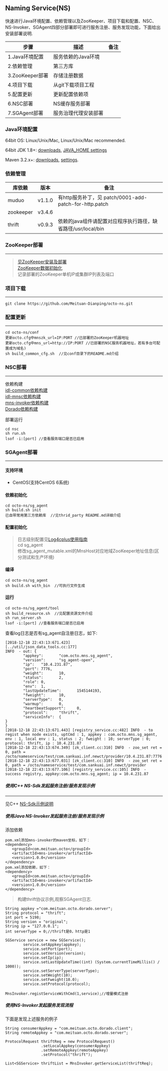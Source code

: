 ##  Naming Service(NS)   
  
  快速进行Java环境配置、依赖管理以及ZooKeeper、项目下载和配置、NSC、NS-Invoker、SGAgent四部分部署即可进行服务注册、服务发现功能，下面给出安装部署说明.
  
  
| 步骤| 描述 | 备注 |
| ------ | ------ | ------ |
| 1.Java环境配置 | 服务依赖的Java环境 | |
| 2.依赖管理 |  第三方库|  |
| 3.ZooKeeper部署 |  存储注册数据|  |
| 4.项目下载 | 从git下载项目工程|  |
| 5.配置更新 |  更新配置依赖项|  |
| 6.NSC部署 |  NS缓存服务部署|  |
| 7.SGAgent部署 | 服务治理代理安装部署 |  |
  
### Java环境配置

64bit OS: Linux/Unix/Mac, Linux/Unix/Mac recommended.

64bit JDK 1.8+: [downloads](https://www.oracle.com/technetwork/java/javase/downloads/jdk8-downloads-2133151.html), [JAVA_HOME settings](https://docs.oracle.com/cd/E19182-01/820-7851/inst_cli_jdk_javahome_t/)

Maven 3.2.x+: [downloads](https://maven.apache.org/download.cgi), [settings](https://maven.apache.org/settings.html).

### 依赖管理

| 库依赖 | 版本 | 备注 |
| ------ | ------ | ------ |
| muduo | v1.1.0 | 有http服务补丁，见 patch/0001-add-patch-for-http.patch |
| zookeeper | v3.4.6 |  |
| thrift | v0.9.3 |依赖的java组件请配置对应程序执行路径，缺省路径/usr/local/bin|



### ZooKeeper部署
---

> [见ZooKeeper安装及部署](https://zookeeper.apache.org/doc/r3.1.2/zookeeperStarted.html)  
> [ZooKeeper数据初始化](https://github.com/Meituan-Dianping/octo-ns/tree/master/docs/zookeeper_data_build.md)  
> 记录部署的ZooKeeper单机IP或集群IP列表及端口  

### 项目下载
---
~~~
git clone https://github.com/Meituan-Dianping/octo-ns.git
~~~

### 配置更新
---
~~~  
cd octo-ns/conf  
更新octo.cfg中mnszk_url=IP:PORT //已部署的ZooKeeper机器地址
更新octo.cfg中mns_url=http://IP:PORT //已部署的NSC服务机器地址，若有多台可配置成为域名)  
sh build_common_cfg.sh  //见conf目录下的README.md介绍
~~~


### NSC部署
---
依赖构建     
[idl-common依赖构建](../common/idl-mns/idl-common/Compile.md)      
[idl-mnsc依赖构建](../common/idl-mns/idl-mnsc/Compile.md)    
[mns-invoker依赖构建](../sdk/mns-invoker/docs/Compile.md)  
[Dorado依赖构建](https://github.com/Meituan-Dianping/octo-rpc/blob/master/dorado/dorado-doc/manual-developer/Compile.md)      


部署运行 
     
~~~  
cd nsc
sh run.sh  
lsof -i:[port] //查看服务端口是否已启用  
~~~


### SGAgent部署
---
#### 支持环境
  * CentOS(支持CentOS 6系统)
  
#### 依赖初始化
~~~
cd octo-ns/sg_agent  
sh build.sh init  
已自带常用第三方依赖库  //见thrid_party README.md详细介绍
~~~
#### 配置初始化

>日志级别配置见[Log4cplus使用指南](https://github.com/log4cplus/log4cplus)  
cd sg_agent  
修改sg\_agent\_mutable.xml的MnsHost对应地域ZooKeeper地址信息(区分测试和生产环境)

#### 编译
~~~
cd octo-ns/sg_agent  
sh build.sh with_bin  //可执行文件生成
~~~
#### 运行
~~~
cd octo-ns/sg_agent/tool  
sh build_resource.sh  //见配置资源文件介绍 
sh run_server.sh  
lsof -i:[port] //查看服务端口是否已启用  
~~~ 
查看log日志是否有sg_agent自注册日志，如下:

~~~
[2018-12-18 22:43:13:671.423] 
[../util/json_data_tools.cc:177] 
INFO  - out: {  
        "appkey":       "com.octo.mns.sg_agent",  
        "version":      "sg_agent-open",  
        "ip":   "10.4.231.87",  
        "port": 7776,  
        "weight":       10,  
        "status":       2,  
        "role": 0,  
        "env":  1,  
        "lastUpdateTime":       1545144193,  
        "fweight":      10,  
        "serverType":   0,  
        "warmup":       0,  
        "heartbeatSupport":     0,  
        "protocol":     "thrift",  
        "serviceInfo":  {  
}  
}
[2018-12-18 22:43:13:671.443] [registry_service.cc:482] INFO  - to regist when node exists, uptCmd : 1, appkey : com.octo.mns.sg_agent, env : 1, local env : 1, status : 2; fweight : 10; serverType : 0; protocol: thrift, ip : 10.4.231.87
[2018-12-18 22:43:13:674.349] [zk_client.cc:310] INFO  - zoo_set ret = 0, path = /octo/nameservice/test/com.sankuai.inf.newct/provider/10.4.231.87:7776
[2018-12-18 22:43:13:677.031] [zk_client.cc:310] INFO  - zoo_set ret = 0, path = /octo/nameservice/test/com.sankuai.inf.newct/provider
[2018-12-18 22:43:13:677.106] [registry_service.cc:105] INFO  - success registry, appkey:com.octo.mns.sg_agent; ip = 10.4.231.87
~~~



##### 使用C++ NS-Sdk发起服务注册/服务发现示例
---
见C++ [NS-Sdk示例说明](../sdk/mns-sdk/ReadMe.md)
 
##### 使用Java NS-Invoker发起服务注册/服务发现示例
添加依赖

~~~
pom.xml添加mns-invoker的maven坐标，如下：
<dependency>
   <groupId>com.meituan.octo</groupId>
   <artifactId>mns-invoker</artifactId>
   <version>1.0.0</version>
</dependency>
pom.xml添加依赖，如下：
<dependency>
   <groupId>com.meituan.octo</groupId>
   <artifactId>mns-invoker</artifactId>
   <version>1.0.0</version>
</dependency>
~~~

> 构建thrift协议示例,观察SGAgent日志.


~~~
String appkey ="com.meituan.octo.dorado.server";
String protocol = "thrift";
int port = 5198;
String version = "original";
String ip = "127.0.0.1";
int serverType = 0;//thrift是0，http是1

SGService service = new SGService();
        service.setAppkey(appkey);
        service.setPort(port);
        service.setVersion(version);
        service.setIp(ip);
        service.setLastUpdateTime((int) (System.currentTimeMillis() / 1000));
        service.setServerType(serverType);
        service.setWeight(10);
        service.setFweight(10.0);
        service.setProtocol(protocol);

MnsInvoker.registServiceWithCmd(1,service);//增量模式注册
~~~

##### 使用NS-Invoker发起服务发现流程
下面是发现上述服务的例子

~~~
String consumerAppkey = "com.meituan.octo.dorado.client";
String remoteAppkey = "com.meituan.octo.dorado.server";

ProtocolRequest thriftReq = new ProtocolRequest()
                .setLocalAppkey(consumerAppkey)
                .setRemoteAppkey(remoteAppkey)
                .setProtocol("thrift");
​
List<SGService> thriftList = MnsInvoker.getServiceList(thriftReq);
~~~
